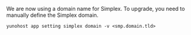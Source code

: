 We are now using a domain name for Simplex. To upgrade, you need to manually define the Simplex domain.

`yunohost app setting simplex domain -v <smp.domain.tld>`